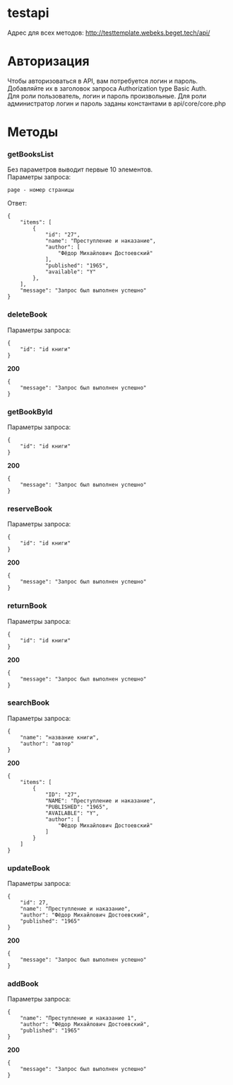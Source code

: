 # testapi
Адрес для всех методов: http://testtemplate.webeks.beget.tech/api/
# Авторизация
Чтобы авторизоваться в API, вам потребуется логин и пароль. Добавляйте их в заголовок запроса Authorization type Basic Auth.<br />
Для роли пользователь, логин и пароль произвольные. Для роли администратор логин и пароль заданы константами в api/core/core.php<br />
# Методы
### getBooksList
Без параметров выводит первые 10 элементов.<br />
Параметры запроса:
```
page - номер страницы
```
Ответ:
```
{
    "items": [
        {
            "id": "27",
            "name": "Преступление и наказание",
            "author": [
                "Фёдор Михайлович Достоевский"
            ],
            "published": "1965",
            "available": "Y"
        },
    ],
    "message": "Запрос был выполнен успешно"
}
```
### deleteBook
Параметры запроса:
```
{
    "id": "id книги"
}
```
**200**
```
{
    "message": "Запрос был выполнен успешно"
}
```
### getBookById
Параметры запроса:
```
{
    "id": "id книги"
}
```
**200**
```
{
    "message": "Запрос был выполнен успешно"
}
```
### reserveBook
Параметры запроса:
```
{
    "id": "id книги"
}
```
**200**
```
{
    "message": "Запрос был выполнен успешно"
}
```
### returnBook
Параметры запроса:
```
{
    "id": "id книги"
}
```
**200**
```
{
    "message": "Запрос был выполнен успешно"
}
```
### searchBook
Параметры запроса:
```
{
    "name": "название книги",
    "author": "автор"
}
```
**200**
```
{
    "items": [
        {
            "ID": "27",
            "NAME": "Преступление и наказание",
            "PUBLISHED": "1965",
            "AVAILABLE": "Y",
            "author": [
                "Фёдор Михайлович Достоевский"
            ]
        }
    ]
}
```
### updateBook
Параметры запроса:
```
{
    "id": 27,
    "name": "Преступление и наказание",
    "author": "Фёдор Михайлович Достоевский",
    "published": "1965"
}
```
**200**
```
{
    "message": "Запрос был выполнен успешно"
}
```
### addBook
Параметры запроса:
```
{
    "name": "Преступление и наказание 1",
    "author": "Фёдор Михайлович Достоевский",
    "published": "1965"
}
```
**200**
```
{
    "message": "Запрос был выполнен успешно"
}
```
